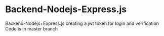 # Backend-Nodejs-Express.js
Backend-Nodejs+Express.js creating a jwt token for login and verification 
Code is In master branch 
